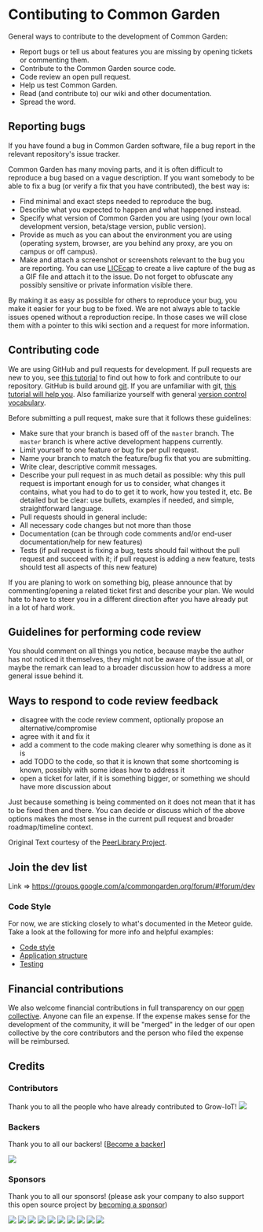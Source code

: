 Contibuting to Common Garden
============================

General ways to contribute to the development of Common Garden:
* Report bugs or tell us about features you are missing by opening tickets or commenting them.
* Contribute to the Common Garden source code.
* Code review an open pull request.
* Help us test Common Garden.
* Read (and contribute to) our wiki and other documentation.
* Spread the word.

Reporting bugs
--------------

If you have found a bug in Common Garden software, file a bug report in the relevant repository's issue tracker.

Common Garden has many moving parts, and it is often difficult to reproduce a bug based on a vague description. If you want somebody to be able to fix a bug (or verify a fix that you have contributed), the best way is:
* Find minimal and exact steps needed to reproduce the bug.
* Describe what you expected to happen and what happened instead.
* Specify what version of Common Garden you are using (your own local development version, beta/stage version, public version).
* Provide as much as you can about the environment you are using (operating system, browser, are you behind any proxy, are you on campus or off campus).
* Make and attach a screenshot or screenshots relevant to the bug you are reporting. You can use [LICEcap](http://www.cockos.com/licecap/) to create a live capture of the bug as a GIF file and attach it to the issue. Do not forget to obfuscate any possibly sensitive or private information visible there.

By making it as easy as possible for others to reproduce your bug, you make it easier for your bug to be fixed. We are not always able to tackle issues opened without a reproduction recipe. In those cases we will close them with a pointer to this wiki section and a request for more information.

Contributing code
-----------------

We are using GitHub and pull requests for development. If pull requests are new to you, see [this tutorial](https://help.github.com/articles/fork-a-repo) to find out how to fork and contribute to our repository. GitHub is build around [git](http://git-scm.com/). If you are unfamiliar with git, [this tutorial will help you](https://try.github.io/). Also familiarize yourself with general [version control vocabulary](http://producingoss.com/en/producingoss.html#vc-vocabulary).

Before submitting a pull request, make sure that it follows these guidelines:
* Make sure that your branch is based off of the `master` branch. The `master` branch is where active development happens currently.
* Limit yourself to one feature or bug fix per pull request.
* Name your branch to match the feature/bug fix that you are submitting.
* Write clear, descriptive commit messages.
* Describe your pull request in as much detail as possible: why this pull request is important enough for us to consider, what changes it contains, what you had to do to get it to work, how you tested it, etc. Be detailed but be clear: use bullets, examples if needed, and simple, straightforward language.
* Pull requests should in general include:
 * All necessary code changes but not more than those
 * Documentation (can be through code comments and/or end-user documentation/help for new features)
 * Tests (if pull request is fixing a bug, tests should fail without the pull request and succeed with it; if pull request is adding a new feature, tests should test all aspects of this new feature)

If you are planing to work on something big, please announce that by commenting/opening a related ticket first and describe your plan. We would hate to have to steer you in a different direction after you have already put in a lot of hard work.

## Guidelines for performing code review

You should comment on all things you notice, because maybe the author has not noticed it themselves, they might not be aware of the issue at all, or maybe the remark can lead to a broader discussion how to address a more general issue behind it. 

## Ways to respond to code review feedback

* disagree with the code review comment, optionally propose an alternative/compromise
* agree with it and fix it
* add a comment to the code making clearer why something is done as it is
* add TODO to the code, so that it is known that some shortcoming is known, possibly with some ideas how to address it
* open a ticket for later, if it is something bigger, or something we should have more discussion about

Just because something is being commented on it does not mean that it has to be fixed then and there. You can decide or discuss which of the above options makes the most sense in the current pull request and broader roadmap/timeline context.

Original Text courtesy of the [PeerLibrary Project](https://github.com/peerlibrary/peerlibrary).

## Join the dev list
Link => https://groups.google.com/a/commongarden.org/forum/#!forum/dev

### Code Style

For now, we are sticking closely to what's documented in the Meteor guide. Take a look at the following for more info and helpful examples:
* [Code style](https://guide.meteor.com/code-style.html)
* [Application structure](https://guide.meteor.com/structure.html)
* [Testing](https://guide.meteor.com/testing.html)

## Financial contributions

We also welcome financial contributions in full transparency on our [open collective](https://opencollective.com/Grow-IoT).
Anyone can file an expense. If the expense makes sense for the development of the community, it will be "merged" in the ledger of our open collective by the core contributors and the person who filed the expense will be reimbursed.

## Credits

### Contributors

Thank you to all the people who have already contributed to Grow-IoT!
<a href="graphs/contributors"><img src="https://opencollective.com/Grow-IoT/contributors.svg?width=890" /></a>


### Backers

Thank you to all our backers! [[Become a backer](https://opencollective.com/Grow-IoT#backer)]

<a href="https://opencollective.com/Grow-IoT#backers" target="_blank"><img src="https://opencollective.com/Grow-IoT/backers.svg?width=890"></a>


### Sponsors

Thank you to all our sponsors! (please ask your company to also support this open source project by [becoming a sponsor](https://opencollective.com/Grow-IoT#sponsor))

<a href="https://opencollective.com/Grow-IoT/sponsor/0/website" target="_blank"><img src="https://opencollective.com/Grow-IoT/sponsor/0/avatar.svg"></a>
<a href="https://opencollective.com/Grow-IoT/sponsor/1/website" target="_blank"><img src="https://opencollective.com/Grow-IoT/sponsor/1/avatar.svg"></a>
<a href="https://opencollective.com/Grow-IoT/sponsor/2/website" target="_blank"><img src="https://opencollective.com/Grow-IoT/sponsor/2/avatar.svg"></a>
<a href="https://opencollective.com/Grow-IoT/sponsor/3/website" target="_blank"><img src="https://opencollective.com/Grow-IoT/sponsor/3/avatar.svg"></a>
<a href="https://opencollective.com/Grow-IoT/sponsor/4/website" target="_blank"><img src="https://opencollective.com/Grow-IoT/sponsor/4/avatar.svg"></a>
<a href="https://opencollective.com/Grow-IoT/sponsor/5/website" target="_blank"><img src="https://opencollective.com/Grow-IoT/sponsor/5/avatar.svg"></a>
<a href="https://opencollective.com/Grow-IoT/sponsor/6/website" target="_blank"><img src="https://opencollective.com/Grow-IoT/sponsor/6/avatar.svg"></a>
<a href="https://opencollective.com/Grow-IoT/sponsor/7/website" target="_blank"><img src="https://opencollective.com/Grow-IoT/sponsor/7/avatar.svg"></a>
<a href="https://opencollective.com/Grow-IoT/sponsor/8/website" target="_blank"><img src="https://opencollective.com/Grow-IoT/sponsor/8/avatar.svg"></a>
<a href="https://opencollective.com/Grow-IoT/sponsor/9/website" target="_blank"><img src="https://opencollective.com/Grow-IoT/sponsor/9/avatar.svg"></a>
